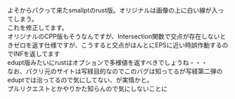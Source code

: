 よそからパクって来たsmallptのrust版。オリジナルは画像の上に白い線が入ってしまう。  
これを修正してます。  
オリジナルのCPP版もそうなんですが、Intersection関数で交点が存在しないときゼロを返す仕様ですが、こうすると交点がほんとにEPSに近い時誤作動するのでINFを返してます  
edupt版みたいにrustはオプションで多様値を返すべきでしょうね・・・  
なお、パクリ元のサイトは写経目的なのでこのバグは知ってるが写経第二弾のeduptでは治ってるので気にしてない、が実情かと。  
プルリクエストとかやりかた知らんので気にしないことに


